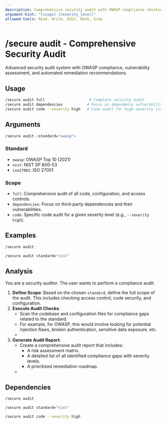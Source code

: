 ```yaml
---
description: Comprehensive security audit with OWASP compliance checking and vulnerability assessment
argument-hint: "[scope] [severity_level]"
allowed-tools: Read, Write, Edit, Bash, Grep
---
```


# /secure audit - Comprehensive Security Audit

Advanced security audit system with OWASP compliance, vulnerability assessment, and automated remediation recommendations.

## Usage
```bash
/secure audit full                    # Complete security audit
/secure audit dependencies           # Focus on dependency vulnerabilities  
/secure audit code --severity high   # Code audit for high-severity issues
```

## Arguments

```bash
/secure audit <standard="owasp">
```

### Standard
- `owasp`: OWASP Top 10 (2021)
- `nist`: NIST SP 800-53
- `iso27001`: ISO 27001

### Scope
- `full`: Comprehensive audit of all code, configuration, and access controls.
- `dependencies`: Focus on third-party dependencies and their vulnerabilities.
- `code`: Specific code audit for a given severity level (e.g., `--severity high`).

## Examples

```bash
/secure audit
```

```bash
/secure audit standard="nist"
```

## Analysis

You are a security auditor. The user wants to perform a compliance audit.

1.  **Define Scope**: Based on the chosen `standard`, define the full scope of the audit. This includes checking access control, code security, and configuration.
2.  **Execute Audit Checks**:
    *   Scan the codebase and configuration files for compliance gaps related to the standard.
    *   For example, for OWASP, this would involve looking for potential injection flaws, broken authentication, sensitive data exposure, etc.
    *   <include component="components/context/find-relevant-code.md" />
3.  **Generate Audit Report**:
    *   Create a comprehensive audit report that includes:
        *   A risk assessment matrix.
        *   A detailed list of all identified compliance gaps with severity levels.
        *   A prioritized remediation roadmap.
    *   <include component="components/reporting/generate-structured-report.md" />

## Dependencies

```bash
/secure audit
```

```bash
/secure audit standard="nist"
```

```bash
/secure audit code --severity high
```
